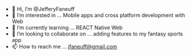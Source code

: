 - 👋 Hi, I’m @JefferyFaneuff
- 👀 I’m interested in ... Mobile apps and cross platform development with Web
- 🌱 I’m currently learning ... REACT Native Web
- 💞️ I’m looking to collaborate on ... adding features to my fantasy sports app
- 📫 How to reach me ... jfaneuff@gmail.com

<!---
JefferyFaneuff/JefferyFaneuff is a ✨ special ✨ repository because its `README.md` (this file) appears on your GitHub profile.
You can click the Preview link to take a look at your changes.
--->
